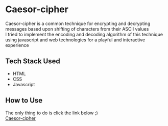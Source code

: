 # Caesor-cipher
Caesor-cipher is a common technique for encrypting and decrypting messages based upon shifting of characters from their ASCII values <br />
I tried to implement the encoding and decoding algorithm of this technique using javascript and web technologies for a playful and interactive experience

## Tech Stack Used

* HTML
* CSS
* Javascript

## How to Use

The only thing to do is click the link below ;) <br />
[Caesor-cipher](https://script-blast.github.io/Caesor-cipher/)
